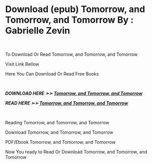 <h1>Download (epub) Tomorrow, and Tomorrow, and Tomorrow By : Gabrielle Zevin</h1>
<p>&nbsp;</p>
<p>To Download Or Read Tomorrow, and Tomorrow, and Tomorrow</p>
<p>Visit Link Bellow</p>
<p>Here You Can Download Or Read Free Books</p>
<p>&nbsp;</p>
<p><b><I>DOWNLOAD HERE ➣➣ <a href="https://pdfworldnow.com/?book=58916147" rel="noopener">Tomorrow, and Tomorrow, and Tomorrow</a></I></b></p>

<p><b><I>READ HERE ➣➣ <a href="https://pdfworldnow.com/?book=58916147" rel="noopener">Tomorrow, and Tomorrow, and Tomorrow</a></I></b></p>
<p>&nbsp;</p>
<p>Reading Tomorrow, and Tomorrow, and Tomorrow</p>
<p>Download Tomorrow, and Tomorrow, and Tomorrow</p>
<p>PDF/Ebook Tomorrow, and Tomorrow, and Tomorrow</p>
<p>Now You ready to Read Or Download Tomorrow, and Tomorrow, and Tomorrow</p>
